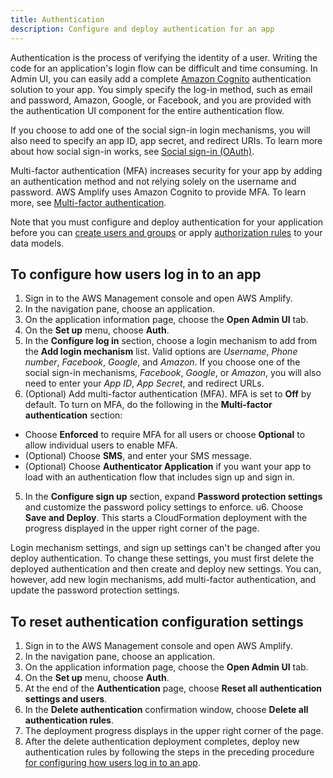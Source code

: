```yaml
---
title: Authentication
description: Configure and deploy authentication for an app
---
```


Authentication is the process of verifying the identity of a user. Writing the code for an application's login flow can be difficult and time consuming. In Admin UI, you can easily add a complete [Amazon Cognito](https://aws.amazon.com/cognito/) authentication solution to your app. You simply specify the log-in method, such as email and password, Amazon, Google, or Facebook, and you are provided with the authentication UI component for the entire authentication flow. 

If you choose to add one of the social sign-in login mechanisms, you will also need to specify an app ID, app secret, and redirect URIs. To learn more about how social sign-in works, see [Social sign-in (OAuth)](~/lib/auth/social.md).

Multi-factor authentication (MFA) increases security for your app by adding an authentication method and not relying solely on the username and password. AWS Amplify uses Amazon Cognito to provide MFA. To learn more, see [Multi-factor authentication](~/lib/auth/mfa.md).

Note that you must configure and deploy authentication for your application before you can [create users and groups](~/console/auth/user-management.md) or apply [authorization rules](~/console/authz/authorization.md) to your data models.

## To configure how users log in to an app
1. Sign in to the AWS Management console and open AWS Amplify.
2. In the navigation pane, choose an application.
3. On the application information page, choose the **Open Admin UI** tab.
4. On the **Set up** menu, choose **Auth**.
5. In the **Configure log in** section, choose a login mechanism to add from the **Add login mechanism** list. Valid options are *Username*, *Phone number*, *Facebook*, *Google*, and *Amazon*. If you choose one of the social sign-in mechanisms, *Facebook*, *Google*, or *Amazon*, you will also need to enter your *App ID*, *App Secret*, and redirect URLs.
6. (Optional) Add multi-factor authentication (MFA).  MFA is set to **Off** by default. To turn on MFA, do the following in the **Multi-factor authentication** section:
  * Choose **Enforced** to require MFA for all users or choose **Optional** to allow individual users to enable MFA. 
  * (Optional) Choose **SMS**, and enter your SMS message. 
  * (Optional) Choose **Authenticator Application** if you want your app to load with an authentication flow that includes sign up and sign in.
5. In the **Configure sign up** section, expand **Password protection settings** and customize the password policy settings to enforce.
u6. Choose **Save and Deploy**. This starts a CloudFormation deployment with the progress displayed in the upper right corner of the page.

Login mechanism settings, and sign up settings can't be changed after you deploy authentication. To change these settings, you must first delete the deployed authentication and then create and deploy new settings. You can, however, add new login mechanisms, add multi-factor authentication, and update the password protection settings.

[\\]: * (Is the last sentence above true?)

## To reset authentication configuration settings
1. Sign in to the AWS Management console and open AWS Amplify.
2. In the navigation pane, choose an application.
3. On the application information page, choose the **Open Admin UI** tab.
4. On the **Set up** menu, choose **Auth**.
5. At the end of the **Authentication** page, choose **Reset all authentication settings and users**.
6. In the **Delete authentication** confirmation window, choose **Delete all authentication rules**.
5. The deployment progress displays in the upper right corner of the page.
6. After the delete authentication deployment completes, deploy new authentication rules by following the steps in the preceding procedure [for configuring how users log in to an app](~/console/auth/authentication.md#to-configure-how-users-log-in-to-an-app).

[\\]: * (What is the consequence of doing the above? What should we warn about?)